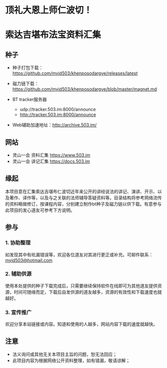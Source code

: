 # 顶礼大恩上师仁波切！

# 索达吉堪布法宝资料汇集

## 种子
- 种子打包下载：  https://github.com/myid503/khenposodargye/releases/latest

- 磁力链下载：   https://github.com/myid503/khenposodargye/blob/master/magnet.md

- BT tracker服务器
  - udp://tracker.503.im:8000/announce
  - http://tracker.503.im:8000/announce
  
- Web辅助加速地址：http://archive.503.im/

## 网站
- 灵山一会 资料汇集 https://www.503.im
- 灵山一会 讲记汇集 https://docs.503.im


## 缘起

本项目意在汇集索达吉堪布仁波切近年来公开的讲经说法的讲记、演讲、开示、以及著作、译作等，以及与之关联的法师辅导答疑资料等。目录结构将参考网络流传的资料略做修订，按课程内容，分别建立制作bt种子及磁力链以供下载。有意参与此项目的发心道友可参考下方说明。

## 参与

### 1. 协助整理

如发现其中有纰漏错误等，欢迎各位道友对其进行更正或补充。可邮件联系：myid503@hotmail.com

### 2. 辅助供源
使用本处提供的种子下载完成后，只需要继续保持软件在线即可为其他道友提供资源，时间可随缘而定，下载后自发供源的道友越多，资源的有效性和下载速度也就越好。

### 3. 宣传推广

欢迎分享本站链接或内容。知道和使用的人越多，网站内容下载的速度就越快。

## 注意
- 法义询问或其他无关本项目主旨的问题，恕无法回应；
- 此项目内容为根据网络公开资料整理，如有错漏，敬请谅解；
